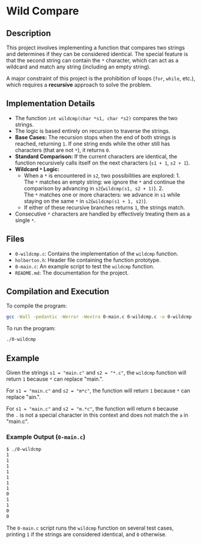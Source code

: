 # Wild Compare

## Description

This project involves implementing a function that compares two strings and determines if they can be considered identical. The special feature is that the second string can contain the `*` character, which can act as a wildcard and match any string (including an empty string).

A major constraint of this project is the prohibition of loops (`for`, `while`, etc.), which requires a **recursive** approach to solve the problem.

## Implementation Details

- The function `int wildcmp(char *s1, char *s2)` compares the two strings.
- The logic is based entirely on recursion to traverse the strings.
- **Base Cases:** The recursion stops when the end of both strings is reached, returning `1`. If one string ends while the other still has characters (that are not `*`), it returns `0`.
- **Standard Comparison:** If the current characters are identical, the function recursively calls itself on the next characters (`s1 + 1`, `s2 + 1`).
- **Wildcard `*` Logic:**
  - When a `*` is encountered in `s2`, two possibilities are explored:
        1. The `*` matches an empty string: we ignore the `*` and continue the comparison by advancing in `s2`(`wildcmp(s1, s2 + 1)`).
        2. The `*` matches one or more characters: we advance in `s1` while staying on the same `*` in `s2`(`wildcmp(s1 + 1, s2)`).
  - If either of these recursive branches returns `1`, the strings match.
- Consecutive `*` characters are handled by effectively treating them as a single `*`.

## Files

- `0-wildcmp.c`: Contains the implementation of the `wildcmp` function.
- `holberton.h`: Header file containing the function prototype.
- `0-main.c`: An example script to test the `wildcmp` function.
- `README.md`: The documentation for the project.

## Compilation and Execution

To compile the program:

``` bash
gcc -Wall -pedantic -Werror -Wextra 0-main.c 0-wildcmp.c -o 0-wildcmp
```

To run the program:

``` bash
./0-wildcmp
```

## Example

Given the strings `s1 = "main.c"` and `s2 = "*.c"`, the `wildcmp` function will return `1` because `*` can replace "main.".

For `s1 = "main.c"` and `s2 = "m*c"`, the function will return `1` because `*` can replace "ain.".

For `s1 = "main.c"` and `s2 = "m.*c"`, the function will return `0` because the `.` is not a special character in this context and does not match the `a` in "main.c".

### Example Output (`0-main.c`)

``` bash
$ ./0-wildcmp
1
1
1
1
1
1
1
0
1
1
0
0
```

The `0-main.c` script runs the `wildcmp` function on several test cases, printing `1` if the strings are considered identical, and `0` otherwise.
